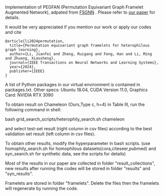 Implementation of PEGFAN (Permutation Equivariant Graph Framelet Augmented Network), adpated from [FSGNN](https://github.com/sunilkmaurya/FSGNN) . Please refer to [our paper](https://arxiv.org/abs/2306.04265) for details.

It would be very appreciated if you mention our work or apply our codes and cite
```
@article{li2024permutation,
  title={Permutation equivariant graph framelets for heterophilous graph learning},
  author={Li, Jianfei and Zheng, Ruigang and Feng, Han and Li, Ming and Zhuang, Xiaosheng},
  journal={IEEE Transactions on Neural Networks and Learning Systems},
  year={2024},
  publisher={IEEE}
}
```

A list of Python packages in our virtual environment is contained in packages.txt.
Other specs: Ubuntu 18.04, CUDA Version 11.0, Graphics Card: NVIDIA RTX 3090

To obtain result on Chameleon (Ours,Type c, h=4) in Table III, run the following command in shell:

bash grid_search_scripts/heterophily_search.sh chameleon

and select test-set result (right column in csv files) according to the best validation set result (left column in csv files).


To obtain other results, modify the hyperparameter in bash scripts.
(use homophily_search.sh for homophilous datasets(cora,citeseer,pubmed) and syn_search.sh for synthetic data, see the scripts for details)

Most of the results in our paper are collected in folder "result_collections", new results after running the codes will be stored in folder "results" and "syn_results".

Framelets are stored in folder "framelets". Delete the files then the framelets will regenerate by running the code.
